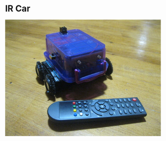 # IR Car
![Image description](https://github.com/MaksKliuba/ArduinoProjects/blob/master/IR_Car/project_picture.JPG?raw=true)